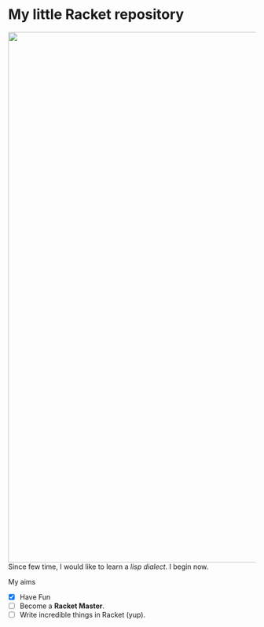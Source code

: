 # My little Racket repository

<img src="https://static.boredpanda.com/blog/wp-content/uploads/2017/03/mr-bean-rowan-atkinson-photoshop-58d8dbb824274__880.jpg" align="left" height="1080" width="720">

Since few time, I would like to learn a *lisp dialect*. I begin now.

My aims

- [x] Have Fun
- [ ] Become a **Racket Master**.
- [ ] Write incredible things in Racket (yup).
